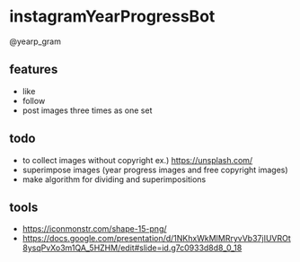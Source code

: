 # instagramYearProgressBot

@yearp_gram

## features
 - like
 - follow
 - post images three times as one set
 
## todo
 - to collect images without copyright ex.) https://unsplash.com/
 - superimpose images (year progress images and free copyright images)
 - make algorithm for dividing and superimpositions

## tools
 - https://iconmonstr.com/shape-15-png/
 - https://docs.google.com/presentation/d/1NKhxWkMIMRryvVb37jIUVROt8ysqPvXo3m1QA_5HZHM/edit#slide=id.g7c0933d8d8_0_18
